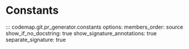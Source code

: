 # Constants

::: codemap.git.pr_generator.constants
    options:
      members_order: source
      show_if_no_docstring: true
      show_signature_annotations: true
      separate_signature: true


